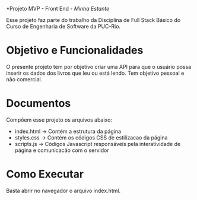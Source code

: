 *Projeto MVP - Front End - *Minha Estante*

Esse projeto faz parte do trabalho da Disciplina de Full Stack Básico do Curso de Engenharia de Software da PUC-Rio.

# Objetivo e Funcionalidades

O presente projeto tem por objetivo criar uma API para que o usuário possa inserir os dados dos livros que leu ou está lendo. Tem objetivo pessoal e não comercial.

# Documentos

Compõem esse projeto os arquivos abaixo:
- index.html -> Contém a estrutura da página
- styles.css -> Contém os códigos CSS de estilizacao da página
- scripts.js -> Códigos Javascript responsáveis pela interatividade de página e comunicacão com o servidor

# Como Executar

Basta abrir no navegador o arquivo index.html.